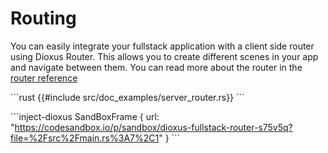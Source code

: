 # Routing

You can easily integrate your fullstack application with a client side router using Dioxus Router. This allows you to create different scenes in your app and navigate between them. You can read more about the router in the [router reference](../router.md)

\```rust
{{#include src/doc_examples/server_router.rs}}
\```

\```inject-dioxus
SandBoxFrame {
	url: "https://codesandbox.io/p/sandbox/dioxus-fullstack-router-s75v5q?file=%2Fsrc%2Fmain.rs%3A7%2C1"
}
\```
